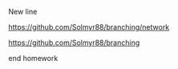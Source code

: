 New line

https://github.com/Solmyr88/branching/network

https://github.com/Solmyr88/branching

end homework